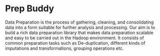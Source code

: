 # Prep Buddy
Data Preparation is the process of gathering, cleaning, and consolidating data into a form suitable for further analysis and processing. 
Our aim is to build a rich data preparation library that makes data preparation scalable and easy to be carried out in the Hadoop environment. 
It consists of common preparation tasks such as De-duplication, different kinds of imputations and transformations, grouping operations etc.
